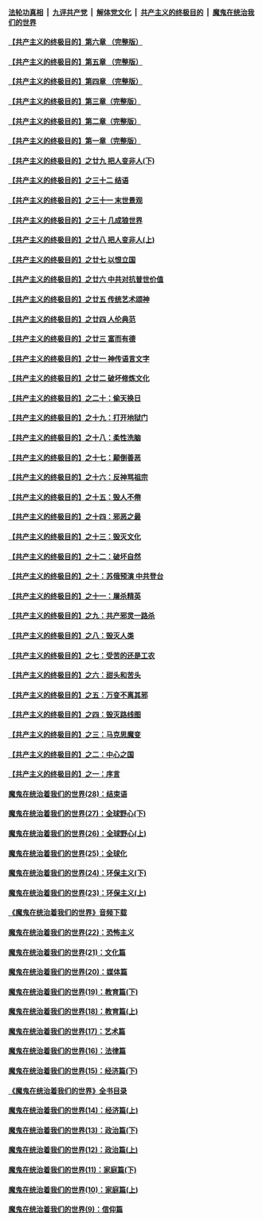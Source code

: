 ####  [法轮功真相](../../../../basic/blob/master/README.md?t=06072301) &nbsp;|&nbsp; [九评共产党](../../../../9ping.md/blob/master/README.md?t=06072301) &nbsp;|&nbsp; [解体党文化](../../../../jtdwh.md/blob/master/README.md?t=06072301)  &nbsp;|&nbsp; [共产主义的终极目的](../../../../gczydzjmd.md/blob/master/README.md?t=06072301) &nbsp;|&nbsp; [魔鬼在统治我们的世界](../../../../mgztzwmdsj.md/blob/master/README.md?t=06072301) 

#### [【共产主义的终极目的】第六章 （完整版）](../pages/nsc422/n11428913.md?t=06072301) 

#### [【共产主义的终极目的】第五章 （完整版）](../pages/nsc422/n11428912.md?t=06072301) 

#### [【共产主义的终极目的】第四章 （完整版）](../pages/nsc422/n11428907.md?t=06072301) 

#### [【共产主义的终极目的】第三章（完整版）](../pages/nsc422/n11428848.md?t=06072301) 

#### [【共产主义的终极目的】第二章（完整版）](../pages/nsc422/n11428831.md?t=06072301) 

#### [【共产主义的终极目的】第一章（完整版）](../pages/nsc422/n11417651.md?t=06072301) 

#### [【共产主义的终极目的】之廿九 把人变非人(下)](../pages/nsc422/n11344140.md?t=06072301) 

#### [【共产主义的终极目的】之三十二 结语](../pages/nsc422/n11360535.md?t=06072301) 

#### [【共产主义的终极目的】之三十一 末世景观](../pages/nsc422/n11351129.md?t=06072301) 

#### [【共产主义的终极目的】之三十 几成狼世界](../pages/nsc422/n11348280.md?t=06072301) 

#### [【共产主义的终极目的】之廿八 把人变非人(上)](../pages/nsc422/n11340492.md?t=06072301) 

#### [【共产主义的终极目的】之廿七 以恨立国](../pages/nsc422/n11336944.md?t=06072301) 

#### [【共产主义的终极目的】之廿六 中共对抗普世价值](../pages/nsc422/n11324785.md?t=06072301) 

#### [【共产主义的终极目的】之廿五 传统艺术颂神](../pages/nsc422/n11296396.md?t=06072301) 

#### [【共产主义的终极目的】之廿四 人伦典范](../pages/nsc422/n11296397.md?t=06072301) 

#### [【共产主义的终极目的】之廿三 富而有德](../pages/nsc422/n11283598.md?t=06072301) 

#### [【共产主义的终极目的】之廿一 神传语言文字](../pages/nsc422/n11263265.md?t=06072301) 

#### [【共产主义的终极目的】之廿二 破坏修炼文化](../pages/nsc422/n11245728.md?t=06072301) 

#### [【共产主义的终极目的】之二十：偷天换日](../pages/nsc422/n11238846.md?t=06072301) 

#### [【共产主义的终极目的】之十九：打开地狱门](../pages/nsc422/n11206376.md?t=06072301) 

#### [【共产主义的终极目的】之十八：柔性洗脑](../pages/nsc422/n11199994.md?t=06072301) 

#### [【共产主义的终极目的】之十七：颠倒善恶](../pages/nsc422/n11179782.md?t=06072301) 

#### [【共产主义的终极目的】之十六：反神骂祖宗](../pages/nsc422/n11166798.md?t=06072301) 

#### [【共产主义的终极目的】之十五：毁人不倦](../pages/nsc422/n11166792.md?t=06072301) 

#### [【共产主义的终极目的】之十四：邪恶之最](../pages/nsc422/n11150249.md?t=06072301) 

#### [【共产主义的终极目的】之十三：毁灭文化](../pages/nsc422/n11135227.md?t=06072301) 

#### [【共产主义的终极目的】之十二：破坏自然](../pages/nsc422/n11135214.md?t=06072301) 

#### [【共产主义的终极目的】之十：苏俄预演 中共登台](../pages/nsc422/n11118424.md?t=06072301) 

#### [【共产主义的终极目的】之十一：屠杀精英](../pages/nsc422/n11118442.md?t=06072301) 

#### [【共产主义的终极目的】之九：共产邪灵一路杀](../pages/nsc422/n11114139.md?t=06072301) 

#### [【共产主义的终极目的】之八：毁灭人类](../pages/nsc422/n11108503.md?t=06072301) 

#### [【共产主义的终极目的】之七：受苦的还是工农](../pages/nsc422/n11101809.md?t=06072301) 

#### [【共产主义的终极目的】之六：甜头和苦头](../pages/nsc422/n11096971.md?t=06072301) 

#### [【共产主义的终极目的】之五：万变不离其邪](../pages/nsc422/n11091285.md?t=06072301) 

#### [【共产主义的终极目的】之四：毁灭路线图](../pages/nsc422/n11086284.md?t=06072301) 

#### [【共产主义的终极目的】之三：马克思魔变](../pages/nsc422/n11061941.md?t=06072301) 

#### [【共产主义的终极目的】之二：中心之国](../pages/nsc422/n11047728.md?t=06072301) 

#### [【共产主义的终极目的】之一：序言](../pages/nsc422/n11086077.md?t=06072301) 

#### [魔鬼在统治着我们的世界(28)：结束语](../pages/nsc422/n10936246.md?t=06072301) 

#### [魔鬼在统治着我们的世界(27)：全球野心(下)](../pages/nsc422/n10928319.md?t=06072301) 

#### [魔鬼在统治着我们的世界(26)：全球野心(上)](../pages/nsc422/n10900318.md?t=06072301) 

#### [魔鬼在统治着我们的世界(25)：全球化](../pages/nsc422/n10788205.md?t=06072301) 

#### [魔鬼在统治着我们的世界(24)：环保主义(下)](../pages/nsc422/n10695307.md?t=06072301) 

#### [魔鬼在统治着我们的世界(23)：环保主义(上)](../pages/nsc422/n10688613.md?t=06072301) 

#### [《魔鬼在统治着我们的世界》音频下载](../pages/nsc422/n10635553.md?t=06072301) 

#### [魔鬼在统治着我们的世界(22)：恐怖主义](../pages/nsc422/n10614727.md?t=06072301) 

#### [魔鬼在统治着我们的世界(21)：文化篇](../pages/nsc422/n10597706.md?t=06072301) 

#### [魔鬼在统治着我们的世界(20)：媒体篇](../pages/nsc422/n10586579.md?t=06072301) 

#### [魔鬼在统治着我们的世界(19)：教育篇(下)](../pages/nsc422/n10564808.md?t=06072301) 

#### [魔鬼在统治着我们的世界(18)：教育篇(上)](../pages/nsc422/n10526970.md?t=06072301) 

#### [魔鬼在统治着我们的世界(17)：艺术篇](../pages/nsc422/n10499093.md?t=06072301) 

#### [魔鬼在统治着我们的世界(16)：法律篇](../pages/nsc422/n10485969.md?t=06072301) 

#### [魔鬼在统治着我们的世界(15)：经济篇(下)](../pages/nsc422/n10469975.md?t=06072301) 

#### [《魔鬼在统治着我们的世界》全书目录](../pages/nsc422/n10464261.md?t=06072301) 

#### [魔鬼在统治着我们的世界(14)：经济篇(上)](../pages/nsc422/n10457370.md?t=06072301) 

#### [魔鬼在统治着我们的世界(13)：政治篇(下)](../pages/nsc422/n10448270.md?t=06072301) 

#### [魔鬼在统治着我们的世界(12)：政治篇(上)](../pages/nsc422/n10444576.md?t=06072301) 

#### [魔鬼在统治着我们的世界(11)：家庭篇(下)](../pages/nsc422/n10440961.md?t=06072301) 

#### [魔鬼在统治着我们的世界(10)：家庭篇(上)](../pages/nsc422/n10435448.md?t=06072301) 

#### [魔鬼在统治着我们的世界(9)：信仰篇](../pages/nsc422/n10432159.md?t=06072301) 

